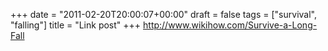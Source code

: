 +++
date = "2011-02-20T20:00:07+00:00"
draft = false
tags = ["survival", "falling"]
title = "Link post"
+++
http://www.wikihow.com/Survive-a-Long-Fall


